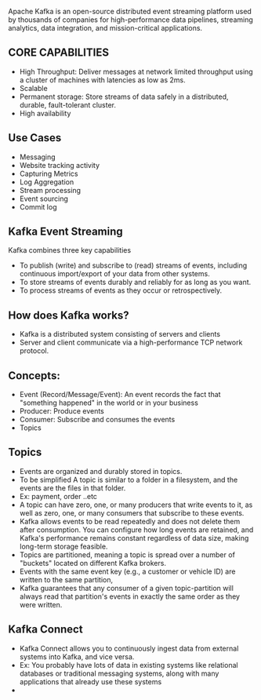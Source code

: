 Apache Kafka is an open-source distributed event streaming platform used by thousands of companies for high-performance data pipelines, streaming analytics, data integration, and mission-critical applications.

## CORE CAPABILITIES
* High Throughput: Deliver messages at network limited throughput using a cluster of machines with latencies as low as 2ms.
* Scalable
* Permanent storage: Store streams of data safely in a distributed, durable, fault-tolerant cluster.
* High availability

## Use Cases
* Messaging
* Website tracking activity
* Capturing Metrics
* Log Aggregation
* Stream processing
* Event sourcing
* Commit log


## Kafka Event Streaming
Kafka combines three key capabilities
* To publish (write) and subscribe to (read) streams of events, including continuous import/export of your data from other systems.
* To store streams of events durably and reliably for as long as you want.
* To process streams of events as they occur or retrospectively.

## How does Kafka works?

* Kafka is a distributed system consisting of servers and clients
* Server and client communicate via a high-performance TCP network protocol.


## Concepts:
* Event (Record/Message/Event): An event records the fact that "something happened" in the world or in your business
* Producer: Produce events
* Consumer: Subscribe and consumes the events
* Topics

## Topics
* Events are organized and durably stored in topics. 
* To be simplified A topic is similar to a folder in a filesystem, and the events are the files in that folder.
* Ex: payment, order ..etc
* A topic can have zero, one, or many producers that write events to it, as well as zero, one, or many consumers that subscribe to these events. 
* Kafka allows events to be read repeatedly and does not delete them after consumption. You can configure how long events are retained, and Kafka's performance remains constant regardless of data size, making long-term storage feasible.
* Topics are partitioned, meaning a topic is spread over a number of "buckets" located on different Kafka brokers. 
* Events with the same event key (e.g., a customer or vehicle ID) are written to the same partition,  
* Kafka guarantees that any consumer of a given topic-partition will always read that partition's events in exactly the same order as they were written.

## Kafka Connect
*  Kafka Connect allows you to continuously ingest data from external systems into Kafka, and vice versa. 
*  Ex: You probably have lots of data in existing systems like relational databases or traditional messaging systems, along with many applications that already use these systems
*  